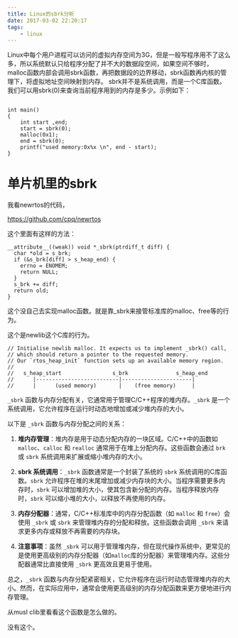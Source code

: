 ```yaml
---
title: Linux的sbrk分析
date: 2017-03-02 22:20:17
tags:
	- linux
---
```

Linux中每个用户进程可以访问的虚拟内存空间为3G，但是一般写程序用不了这么多，所以系统默认只给程序分配了并不大的数据段空间，如果空间不够时，malloc函数内部会调用sbrk函数，再把数据段的边界移动，sbrk函数再内核的管理下，将虚拟地址空间映射到内存。
sbrk并不是系统调用，而是一个C库函数。
我们可以用sbrk(0)来查询当前程序用到的内存是多少。示例如下：
```

int main()
{
	int start ,end;
	start = sbrk(0);
	malloc(0x1);
	end = sbrk(0);
	printf("used memory:0x%x \n", end - start);
}

```

# 单片机里的sbrk

我看newrtos的代码，

https://github.com/cpq/newrtos

这个里面有这样的方法：

```
__attribute__((weak)) void *_sbrk(ptrdiff_t diff) {
  char *old = s_brk;
  if (&s_brk[diff] > s_heap_end) {
    errno = ENOMEM;
    return NULL;
  }
  s_brk += diff;
  return old;
}
```

这个没自己去实现malloc函数。就是靠_sbrk来接管标准库的malloc、free等的行为。

这个是newlib这个C库的行为。

```
// Initialise newlib malloc. It expects us to implement _sbrk() call,
// which should return a pointer to the requested memory.
// Our `rtos_heap_init` function sets up an available memory region.
//
//   s_heap_start                s_brk               s_heap_end
//      |--------------------------|----------------------|
//      |      (used memory)       |    (free memory)     |
```





`_sbrk` 函数与内存分配有关，它通常用于管理C/C++程序的堆内存。`_sbrk` 是一个系统调用，它允许程序在运行时动态地增加或减少堆内存的大小。

以下是 `_sbrk` 函数与内存分配之间的关系：

1. **堆内存管理**：堆内存是用于动态分配内存的一块区域。C/C++中的函数如 `malloc`、`calloc` 和 `realloc` 通常用于在堆上分配内存。这些函数会通过 `brk` 或 `sbrk` 系统调用来扩展或缩小堆内存的大小。

2. **sbrk 系统调用**：`_sbrk` 函数通常是一个封装了系统的 `sbrk` 系统调用的C库函数。`sbrk` 允许程序在堆的末尾增加或减少内存块的大小。当程序需要更多内存时，`sbrk` 可以增加堆的大小，使其包含新分配的内存。当程序释放内存时，`sbrk` 可以缩小堆的大小，以释放不再使用的内存。

3. **内存分配器**：通常，C/C++标准库中的内存分配函数（如 `malloc` 和 `free`）会使用 `_sbrk` 或 `sbrk` 来管理堆内存的分配和释放。这些函数会调用 `_sbrk` 来请求更多内存或释放不再需要的内存块。

4. **注意事项**：虽然 `_sbrk` 可以用于管理堆内存，但在现代操作系统中，更常见的是使用更高级别的内存分配器（如`malloc`库的分配器）来管理堆内存。这些分配器通常比直接使用 `_sbrk` 更高效且更易于使用。

总之，`_sbrk` 函数与内存分配紧密相关，它允许程序在运行时动态管理堆内存的大小。然而，在实际应用中，通常会使用更高级别的内存分配函数来更方便地进行内存管理。



从musl clib里看看这个函数是怎么做的。

没有这个。